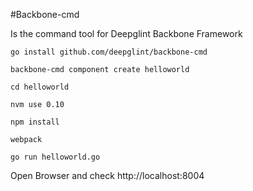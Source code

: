 #Backbone-cmd

Is the command tool for Deepglint Backbone Framework

```
go install github.com/deepglint/backbone-cmd

backbone-cmd component create helloworld

cd helloworld

nvm use 0.10

npm install 

webpack

go run helloworld.go

```

Open Browser and check http://localhost:8004